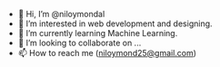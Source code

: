 - 👋 Hi, I’m @niloymondal
- 👀 I’m interested in web development and designing.
- 🌱 I’m currently learning Machine Learning.
- 💞️ I’m looking to collaborate on ...
- 📫 How to reach me (niloymond25@gmail.com)

<!---
niloymondal/niloymondal is a ✨ special ✨ repository because its `README.md` (this file) appears on your GitHub profile.
You can click the Preview link to take a look at your changes.
--->
